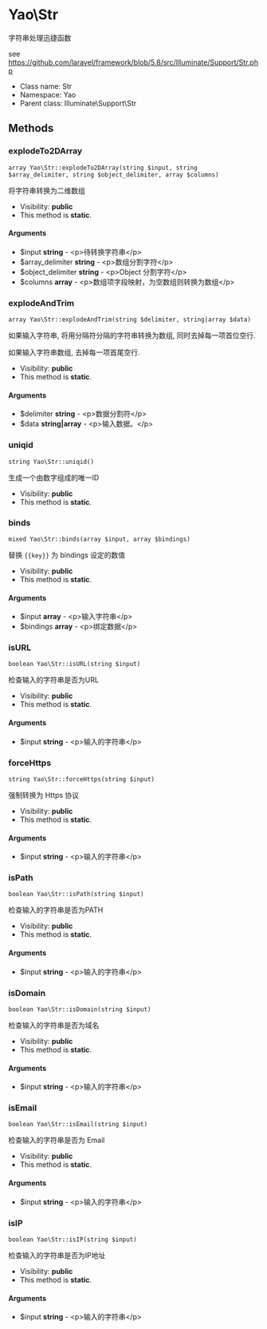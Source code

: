 Yao\Str
===============

字符串处理迅捷函数

see https://github.com/laravel/framework/blob/5.8/src/Illuminate/Support/Str.php


* Class name: Str
* Namespace: Yao
* Parent class: Illuminate\Support\Str







Methods
-------


### explodeTo2DArray

    array Yao\Str::explodeTo2DArray(string $input, string $array_delimiter, string $object_delimiter, array $columns)

将字符串转换为二维数组



* Visibility: **public**
* This method is **static**.


#### Arguments
* $input **string** - &lt;p&gt;待转换字符串&lt;/p&gt;
* $array_delimiter **string** - &lt;p&gt;数组分割字符&lt;/p&gt;
* $object_delimiter **string** - &lt;p&gt;Object 分割字符&lt;/p&gt;
* $columns **array** - &lt;p&gt;数组项字段映射，为空数组则转换为数组&lt;/p&gt;



### explodeAndTrim

    array Yao\Str::explodeAndTrim(string $delimiter, string|array $data)

如果输入字符串, 将用分隔符分隔的字符串转换为数组, 同时去掉每一项首位空行.

如果输入字符串数组, 去掉每一项首尾空行.

* Visibility: **public**
* This method is **static**.


#### Arguments
* $delimiter **string** - &lt;p&gt;数据分割符&lt;/p&gt;
* $data **string|array** - &lt;p&gt;输入数据。&lt;/p&gt;



### uniqid

    string Yao\Str::uniqid()

生成一个由数字组成的唯一ID



* Visibility: **public**
* This method is **static**.




### binds

    mixed Yao\Str::binds(array $input, array $bindings)

替换 `{{key}}` 为 bindings 设定的数值



* Visibility: **public**
* This method is **static**.


#### Arguments
* $input **array** - &lt;p&gt;输入字符串&lt;/p&gt;
* $bindings **array** - &lt;p&gt;绑定数据&lt;/p&gt;



### isURL

    boolean Yao\Str::isURL(string $input)

检查输入的字符串是否为URL



* Visibility: **public**
* This method is **static**.


#### Arguments
* $input **string** - &lt;p&gt;输入的字符串&lt;/p&gt;



### forceHttps

    string Yao\Str::forceHttps(string $input)

强制转换为 Https 协议



* Visibility: **public**
* This method is **static**.


#### Arguments
* $input **string** - &lt;p&gt;输入的字符串&lt;/p&gt;



### isPath

    boolean Yao\Str::isPath(string $input)

检查输入的字符串是否为PATH



* Visibility: **public**
* This method is **static**.


#### Arguments
* $input **string** - &lt;p&gt;输入的字符串&lt;/p&gt;



### isDomain

    boolean Yao\Str::isDomain(string $input)

检查输入的字符串是否为域名



* Visibility: **public**
* This method is **static**.


#### Arguments
* $input **string** - &lt;p&gt;输入的字符串&lt;/p&gt;



### isEmail

    boolean Yao\Str::isEmail(string $input)

检查输入的字符串是否为 Email



* Visibility: **public**
* This method is **static**.


#### Arguments
* $input **string** - &lt;p&gt;输入的字符串&lt;/p&gt;



### isIP

    boolean Yao\Str::isIP(string $input)

检查输入的字符串是否为IP地址



* Visibility: **public**
* This method is **static**.


#### Arguments
* $input **string** - &lt;p&gt;输入的字符串&lt;/p&gt;


